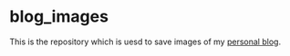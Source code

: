 # blog_images

This is the repository which is uesd to save images of my [personal blog](https://junweizheng93.github.io).
